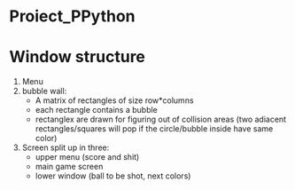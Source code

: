 # Proiect_PPython

# Window structure

1. Menu
2. bubble wall:
   - A matrix of rectangles of size row\*columns
   - each rectangle contains a bubble
   - rectanglex are drawn for figuring out of collision areas (two adiacent rectangles/squares will pop if the circle/bubble inside have same color)
3. Screen split up in three:
   - upper menu (score and shit)
   - main game screen
   - lower window (ball to be shot, next colors)
